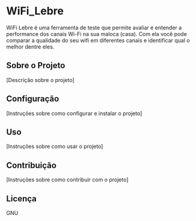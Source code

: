 # WiFi_Lebre
WiFi Lebre é uma ferramenta de teste que permite avaliar e entender a performance dos canais Wi-Fi na sua maloca (casa). Com ela você pode comparar a qualidade do seu wifi em diferentes canais e identificar qual o melhor dentre eles.

## Sobre o Projeto

[Descrição sobre o projeto]

## Configuração

[Instruções sobre como configurar e instalar o projeto]

## Uso

[Instruções sobre como usar o projeto]

## Contribuição

[Instruções sobre como contribuir com o projeto]

## Licença

GNU